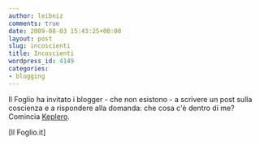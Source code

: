 ```yaml
---
author: leibniz
comments: true
date: 2009-08-03 15:43:25+00:00
layout: post
slug: incoscienti
title: Incoscienti
wordpress_id: 4149
categories:
- blogging
---
```


Il Foglio ha invitato i blogger - che non esistono - a scrivere un post sulla coscienza e a rispondere alla domanda: che cosa c'è dentro di me? Comincia [Keplero](http://www.ilfoglio.it/soloqui/2924).

[Il Foglio.it]

